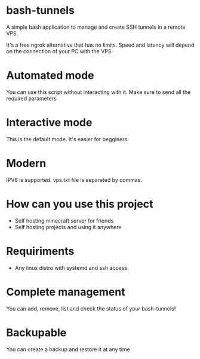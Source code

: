# bash-tunnels
A simple bash application to manage and create SSH tunnels in a remote VPS.

It's a free ngrok alternative that has no limits. Speed and latency will depend on the connection of your PC with the VPS

# Automated mode

You can use this script without interacting with it. Make sure to send all the required parameters

# Interactive mode

This is the default mode. It's easier for begginers

# Modern

IPV6 is supported. vps.txt file is separated by commas.

# How can you use this project
- Self hosting minecraft server for friends
- Self hosting projects and using it anywhere

# Requiriments
- Any linux distro with systemd and ssh access

# Complete management
You can add, remove, list and check the status of your bash-tunnels!

# Backupable

You can create a backup and restore it at any time

